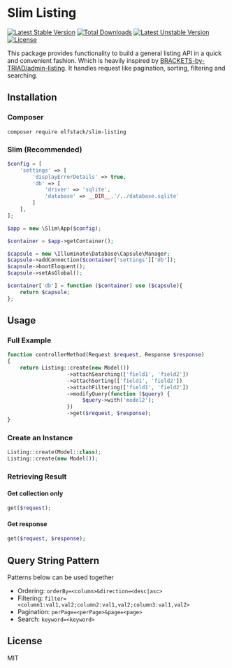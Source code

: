# Slim Listing

[![Latest Stable Version](https://poser.pugx.org/elfstack/slim-listing/v/stable)](https://packagist.org/packages/elfstack/slim-listing)
[![Total Downloads](https://poser.pugx.org/elfstack/slim-listing/downloads)](https://packagist.org/packages/elfstack/slim-listing)
[![Latest Unstable Version](https://poser.pugx.org/elfstack/slim-listing/v/unstable)](https://packagist.org/packages/elfstack/slim-listing)
[![License](https://poser.pugx.org/elfstack/slim-listing/license)](https://packagist.org/packages/elfstack/slim-listing)

This package provides functionality to build a general listing API in a quick and convenient fashion.
Which is heavily inspired by [BRACKETS-by-TRIAD/admin-listing](https://github.com/BRACKETS-by-TRIAD/admin-listing).
It handles request like pagination, sorting, filtering and searching.

## Installation
### Composer
```shell script
composer require elfstack/slim-listing
```
### Slim (Recommended)
```php
$config = [
    'settings' => [
        'displayErrorDetails' => true,
        'db' => [
            'driver' => 'sqlite',
            'database' => __DIR__.'/../database.sqlite'
        ]
    ],
];

$app = new \Slim\App($config);

$container = $app->getContainer();

$capsule = new \Illuminate\Database\Capsule\Manager;
$capsule->addConnection($container['settings']['db']);
$capsule->bootEloquent();
$capsule->setAsGlobal();

$container['db'] = function ($container) use ($capsule){
    return $capsule;
};

```

## Usage

### Full Example
```php
function controllerMethod(Request $request, Response $response)
{
    return Listing::create(new Model())
                   ->attachSearching(['field1', 'field2'])
                   ->attachSorting(['field1', 'field2'])
                   ->attachFiltering(['field1', 'field2'])
                   ->modifyQuery(function ($query) {
                        $query->with('model2');
                   })
                   ->get($request, $response);
}
```

### Create an Instance

```php
Listing::create(Model::class);
Listing::create(new Model());
```

### Retrieving Result
#### Get collection only
```php
get($request);
```
#### Get response
```php
get($request, $response);
```

## Query String Pattern

Patterns below can be used together

* Ordering: `orderBy=<column>&direction=<desc|asc>`
* Filtering: `filter=<column1:val1,val2;column2:val1,val2;column3:val1,val2>`
* Pagination: `perPage=<perPage>&page=<page>`
* Search: `keyword=<keyword>`
## License

MIT


